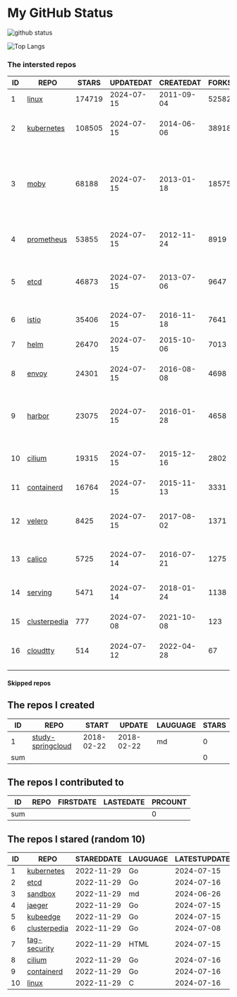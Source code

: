 # My GitHub Status

<img src="https://github-readme-stats-1.yihong0618.vercel.app/api?username=daoqingniu&show_icons=true&&&hide_title=true&count_private=true" alt="github status" />

![Top Langs](https://github-readme-stats-1.yihong0618.vercel.app/api/top-langs/?username=daoqingniu&layout=compact)

<!--START_SECTION:github_repos-->
### The intersted repos
| ID |                              REPO                               | STARS  | UPDATEDAT  | CREATEDAT  | FORKSCOUNT |                                                DESCRIPTIONS                                                |
|----|-----------------------------------------------------------------|--------|------------|------------|------------|------------------------------------------------------------------------------------------------------------|
|  1 | [linux](https://github.com/torvalds/linux)                      | 174719 | 2024-07-15 | 2011-09-04 |      52582 | Linux kernel source tree                                                                                   |
|  2 | [kubernetes](https://github.com/kubernetes/kubernetes)          | 108505 | 2024-07-15 | 2014-06-06 |      38918 | Production-Grade Container Scheduling and Management                                                       |
|  3 | [moby](https://github.com/moby/moby)                            |  68188 | 2024-07-15 | 2013-01-18 |      18575 | The Moby Project - a collaborative project for the container ecosystem to assemble container-based systems |
|  4 | [prometheus](https://github.com/prometheus/prometheus)          |  53855 | 2024-07-15 | 2012-11-24 |       8919 | The Prometheus monitoring system and time series database.                                                 |
|  5 | [etcd](https://github.com/etcd-io/etcd)                         |  46873 | 2024-07-15 | 2013-07-06 |       9647 | Distributed reliable key-value store for the most critical data of a distributed system                    |
|  6 | [istio](https://github.com/istio/istio)                         |  35406 | 2024-07-15 | 2016-11-18 |       7641 | Connect, secure, control, and observe services.                                                            |
|  7 | [helm](https://github.com/helm/helm)                            |  26470 | 2024-07-15 | 2015-10-06 |       7013 | The Kubernetes Package Manager                                                                             |
|  8 | [envoy](https://github.com/envoyproxy/envoy)                    |  24301 | 2024-07-15 | 2016-08-08 |       4698 | Cloud-native high-performance edge/middle/service proxy                                                    |
|  9 | [harbor](https://github.com/goharbor/harbor)                    |  23075 | 2024-07-15 | 2016-01-28 |       4658 | An open source trusted cloud native registry project that stores, signs, and scans content.                |
| 10 | [cilium](https://github.com/cilium/cilium)                      |  19315 | 2024-07-15 | 2015-12-16 |       2802 | eBPF-based Networking, Security, and Observability                                                         |
| 11 | [containerd](https://github.com/containerd/containerd)          |  16764 | 2024-07-15 | 2015-11-13 |       3331 | An open and reliable container runtime                                                                     |
| 12 | [velero](https://github.com/vmware-tanzu/velero)                |   8425 | 2024-07-15 | 2017-08-02 |       1371 | Backup and migrate Kubernetes applications and their persistent volumes                                    |
| 13 | [calico](https://github.com/projectcalico/calico)               |   5725 | 2024-07-14 | 2016-07-21 |       1275 | Cloud native networking and network security                                                               |
| 14 | [serving](https://github.com/knative/serving)                   |   5471 | 2024-07-14 | 2018-01-24 |       1138 | Kubernetes-based, scale-to-zero, request-driven compute                                                    |
| 15 | [clusterpedia](https://github.com/clusterpedia-io/clusterpedia) |    777 | 2024-07-08 | 2021-10-08 |        123 | The Encyclopedia of Kubernetes clusters                                                                    |
| 16 | [cloudtty](https://github.com/cloudtty/cloudtty)                |    514 | 2024-07-12 | 2022-04-28 |         67 | A Friendly Kubernetes CloudShell (Web Terminal) !                                                          |



#### Skipped repos
<!--END_SECTION:github_repos-->

<!--START_SECTION:my_github-->
## The repos I created
| ID  |                                 REPO                                 |   START    |   UPDATE   | LAUGUAGE | STARS |
|-----|----------------------------------------------------------------------|------------|------------|----------|-------|
|   1 | [study-springcloud](https://github.com/daoqingniu/study-springcloud) | 2018-02-22 | 2018-02-22 | md       |     0 |
| sum |                                                                      |            |            |          |     0 |

## The repos I contributed to
| ID  | REPO | FIRSTDATE | LASTEDATE | PRCOUNT |
|-----|------|-----------|-----------|---------|
| sum |      |           |           |       0 |

## The repos I stared (random 10)
| ID |                              REPO                               | STAREDDATE | LAUGUAGE | LATESTUPDATE |
|----|-----------------------------------------------------------------|------------|----------|--------------|
|  1 | [kubernetes](https://github.com/kubernetes/kubernetes)          | 2022-11-29 | Go       | 2024-07-15   |
|  2 | [etcd](https://github.com/etcd-io/etcd)                         | 2022-11-29 | Go       | 2024-07-16   |
|  3 | [sandbox](https://github.com/cncf/sandbox)                      | 2022-11-29 | md       | 2024-06-26   |
|  4 | [jaeger](https://github.com/jaegertracing/jaeger)               | 2022-11-29 | Go       | 2024-07-15   |
|  5 | [kubeedge](https://github.com/kubeedge/kubeedge)                | 2022-11-29 | Go       | 2024-07-15   |
|  6 | [clusterpedia](https://github.com/clusterpedia-io/clusterpedia) | 2022-11-29 | Go       | 2024-07-08   |
|  7 | [tag-security](https://github.com/cncf/tag-security)            | 2022-11-29 | HTML     | 2024-07-15   |
|  8 | [cilium](https://github.com/cilium/cilium)                      | 2022-11-29 | Go       | 2024-07-16   |
|  9 | [containerd](https://github.com/containerd/containerd)          | 2022-11-29 | Go       | 2024-07-16   |
| 10 | [linux](https://github.com/torvalds/linux)                      | 2022-11-29 | C        | 2024-07-16   |

<!--END_SECTION:my_github-->
